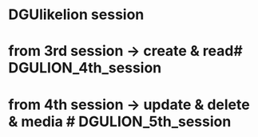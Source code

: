 # DGUlikelion session
# from 3rd session -> create & read# DGULION_4th_session
# from 4th session -> update & delete & media # DGULION_5th_session
